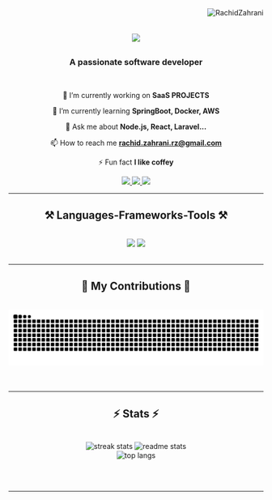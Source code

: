 <img align="right" src="https://komarev.com/ghpvc/?username=rachidzahrani&label=Profile%20views&color=0e75b6&style=flat" alt="RachidZahrani" />

<h1 align="center">
    <img src="https://readme-typing-svg.herokuapp.com/?font=Righteous&size=35&center=true&vCenter=true&width=500&height=70&duration=4000&lines=Hi+There!+👋;+I'm+Rachid+Zahrani!;" />
</h1>

<h3 align="center">A passionate software developer</h3>

<br/>

<div align="center">
 
 🔭 I’m currently working on **SaaS PROJECTS**
 
 🌱 I’m currently learning **SpringBoot, Docker, AWS**

💬 Ask me about **Node.js, React, Laravel...**

📫 How to reach me **rachid.zahrani.rz@gmail.com**

⚡ Fun fact **I like coffey**
 </div>
 
<div align="center"> 
  <a href="mailto:rachid.zahrani.rz@gmail.com">
    <img src="https://img.shields.io/badge/Gmail-333333?style=for-the-badge&logo=gmail&logoColor=red" />
  </a>
  <a href="https://www.linkedin.com/in/rachid-zahrani/" target="_blank">
    <img src="https://img.shields.io/badge/LinkedIn-0077B5?style=for-the-badge&logo=linkedin&logoColor=white" target="_blank" />
  </a>
  <a href="#" target="_blank">
     <img src="https://img.shields.io/badge/Portfolio-FF5722?style=for-the-badge&logo=todoist&logoColor=white" target="_blank" /> <!-- sqlite, safari, google-chrome are other good icon options -->
  </a>
</div>

 <hr/>
 
<h2 align="center">⚒️ Languages-Frameworks-Tools ⚒️</h2>
<br/>
<div align="center">
    <img src="https://skillicons.dev/icons?i=jquery,react,bootstrap,html,css,vscode,github,figma,tailwind,git,gitlab" />
    <img src="https://skillicons.dev/icons?i=nodejs,javascript,typescript,jest,express,php,laravel,firebase,mysql,mongodb,java,aws,docker" /><br>
</div>

<br/>
 
<hr/>

<div align="center">
  <h2>🐍 My Contributions 🐍</h2>
  <br>
<img alt="GitHub Snake" src="https://raw.githubusercontent.com/RachidZahrani/RachidZahrani/output/github-contribution-grid-snake.svg" /> 
    <br/><br/><br/>
</div>

<hr/>
<h2 align="center">⚡ Stats ⚡</h2>
<br>
<div align=center>
  <img width=390 src="https://github-readme-streak-stats-salesp07.vercel.app/?user=RachidZahrani&count_private=true&theme=react&border_radius=10" alt="streak stats"/>
  <img width=390 src="https://github-readme-stats-salesp07.vercel.app/api?username=RachidZahrani&count_private=true&show_icons=true&theme=react&rank_icon=github&border_radius=10" alt="readme stats" />
  <br/>
  <img width=325 align="center" src="https://github-readme-stats-salesp07.vercel.app/api/top-langs/?username=RachidZahrani&langs_count=8&layout=compact&theme=react&border_radius=10&size_weight=0.5&count_weight=0.5&exclude_repo=github-readme-stats" alt="top langs" />
</div>

<br/><br/>

<hr/>

<br/>


<br/>
